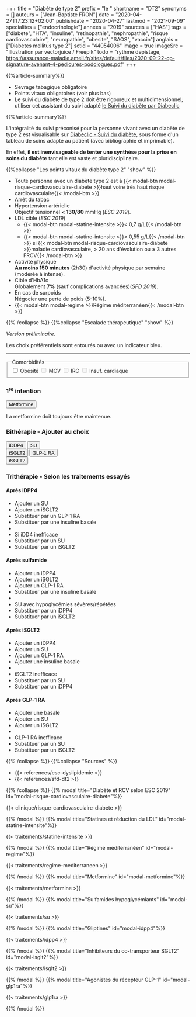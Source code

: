 +++
title = "Diabète de type 2"
prefix = "le "
shortname = "DT2"
synonyms = []
auteurs = ["Jean-Baptiste FRON"]
date = "2020-04-27T17:23:12+02:00"
publishdate = "2020-04-27"
lastmod = "2021-09-09"
specialites = ["endocrinologie"]
annees = "2019"
sources = ["HAS"]
tags = ["diabete", "HTA", "insuline", "retinopathie", "nephropathie",  "risque cardiovasculaire", "neuropathie", "obesite", "SAOS", "vaccin"]
anglais = ["Diabetes mellitus type 2"]
sctid = "44054006"
image = true
imageSrc = "Illustration par vectorjuice / Freepik"
todo = "rythme depistage, https://assurance-maladie.ameli.fr/sites/default/files/2020-09-22-cp-signature-avenant-4-pedicures-podologues.pdf"
+++

{{%article-summary%}}

- Sevrage tabagique obligatoire
- Points vitaux obligatoires (voir plus bas)
- Le suivi du diabète de type 2 doit être rigoureux et multidimensionnel, utiliser cet assistant du suivi adapté [le Suivi du diabète par Diabeclic](https://www.diabeclic.com/suivi-du-diabete)

{{%/article-summary%}}

L'intégralité du suivi préconisé pour la personne vivant avec un diabète de type 2 est visualisable sur [Diabeclic - Suivi du diabète](https://www.diabeclic.com/suivi-du-diabete), sous forme d'un tableau de soins adapté au patient (avec bibliographie et imprimable).

En effet, **il est inenvisageable de tenter une synthèse pour la prise en soins du diabète** tant elle est vaste et pluridisciplinaire.

{{%collapse "Les points vitaux du diabète type 2" "show" %}}

- Toute personne avec un diabète type 2 est à {{< modal-btn modal-risque-cardiovasculaire-diabete >}}haut voire très haut risque cardiovasculaire{{< /modal-btn >}}
- Arrêt du tabac
- Hypertension artérielle  
Objectif tensionnel **< 130/80** mmHg (*ESC 2019*).
- LDL cible (*ESC 2019*)  
  - {{< modal-btn modal-statine-intensite >}}&lt; 0,7 g/L{{< /modal-btn >}}
  - {{< modal-btn modal-statine-intensite >}}&lt; 0,55 g/L{{< /modal-btn >}} si {{< modal-btn modal-risque-cardiovasculaire-diabete >}}maladie cardiovasculaire, > 20 ans d'évolution ou ≥ 3 autres FRCV{{< /modal-btn >}}
- Activité physique  
**Au moins 150 minutes** (2h30) d'activité physique par semaine (modérée à intense).
- Cible d'HbA1c  
Globalement **7%** (sauf complications avancées)(*SFD 2019*).
- En cas de surpoids  
Négocier une perte de poids (5-10%).
- {{< modal-btn modal-regime >}}Régime méditerranéen{{< /modal-btn >}}

{{% /collapse %}}
{{%collapse "Escalade thérapeutique" "show" %}}

*Version préliminaire.*

Les choix préférentiels sont entourés ou avec un indicateur bleu.

---

<form class="border p-4 mb-4">
<fieldset class="m-0">
<legend>Comorbidités</legend>
  <input type="checkbox" id="obese" class="d-none">
  <label for="obese" class="chip chip-action chip-filter">Obésité</label>
  <input type="checkbox" id="mcv" class="d-none" disabled>
  <label for="mcv" class="chip chip-action chip-filter" data-toggle="tooltip" title="Maladie cardiovasculaire">MCV</label>
  <input type="checkbox" id="irc" class="d-none" disabled>
  <label for="irc" class="chip chip-action chip-filter" data-toggle="tooltip" title="Insuffisance rénale chronique">IRC</label>
  <input type="checkbox" id="ic" class="d-none" disabled>
  <label for="ic" class="chip chip-action chip-filter" data-toggle="tooltip" title="Insuffisance cardiaque">Insuf. cardiaque</label>
</fieldset>
</form>
<h3 class="typography-overline">1<sup>re</sup> intention</h3>
<button class="chip chip-action mb-2" type="button" data-toggle="modal" data-target="#modal-metformine">Metformine</button>
<p class="text-warning my-2">La metformine doit toujours être maintenue.</p>
<!-- 2e intention -->
<h3 class="typography-overline mt-3">Bithérapie - Ajouter au choix</h3>
<div class="mb-2 choix-standard">
  <button class="chip chip-action flex-grow-1 border border-primary" type="button" data-toggle="modal" data-target="#modal-idpp4">iDDP4</button>
  <button class="chip chip-action flex-grow-1" type="button" data-toggle="modal" data-target="#modal-su">SU</button>
</div>
<div class="mb-2 choix-obese">
  <button class="chip chip-action flex-grow-1 border border-primary" type="button">iSGLT2</button>
  <button class="chip chip-action flex-grow-1" type="button">GLP-1 RA</button>
</div>
<div class="mb-2 choix-ic">
  <button class="chip chip-action" type="button">iSGLT2</button>
</div>
<!-- 3e intention -->
<h3 class="typography-overline mt-3">Trithérapie - Selon les traitements essayés</h3>
<div class="mb-2 choix-standard">
  <div class="accordion mb-5" id="accordionExample">
  <div class="card">
    <div class="card-header" id="headingOne" data-toggle="collapse" data-target="#collapseOne" aria-expanded="false" aria-controls="collapseOne" role="button">
      <h4 class="card-title">Après iDPP4</h4>
    </div>
    <div id="collapseOne" class="collapse" aria-labelledby="headingOne" data-parent="#accordionExample">
      <div>
        <ul class="list-group list-group-flush">
          <li class="list-group-item list-group-item-action lgi-choice" data-toggle="modal" data-target="#modal-su">Ajouter un SU</li>
          <li class="list-group-item list-group-item-action lgi-choice" data-toggle="modal" data-target="#modal-isglt2">Ajouter un iSGLT2</li>
          <li class="list-group-item list-group-item-action lgi-choice" data-toggle="modal" data-target="#modal-glp1ra">Substituer par un GLP-1 RA</li>
          <li class="list-group-item list-group-item-action">Substituer par une insuline basale</li>
           <li class="list-group-divider" role="separator"></li>
          <li class="list-group-item font-weight-bold">Si iDD4 inefficace</li>
          <li class="list-group-item list-group-item-action" data-toggle="modal" data-target="#modal-su">Substituer par un SU</li>
          <li class="list-group-item list-group-item-action" data-toggle="modal" data-target="#modal-isglt2">Substituer par un iSGLT2</li>
        </ul>
      </div>
    </div>
  </div>
  <div class="card">
    <div class="card-header" id="headingTwo" data-toggle="collapse" data-target="#collapseTwo" aria-expanded="false" aria-controls="collapseTwo" role="button">
      <h4 class="card-title">Après sulfamide</h4>
    </div>
    <div id="collapseTwo" class="collapse" aria-labelledby="headingTwo" data-parent="#accordionExample">
      <div>
         <ul class="list-group list-group-flush">
          <li class="list-group-item list-group-item-action lgi-choice" data-toggle="modal" data-target="#modal-idpp4">Ajouter un iDPP4</li>
          <li class="list-group-item list-group-item-action lgi-choice" data-toggle="modal" data-target="#modal-isglt2">Ajouter un iSGLT2</li>
          <li class="list-group-item list-group-item-action lgi-choice" data-toggle="modal" data-target="#modal-glp1ra">Ajouter un GLP-1 RA</li>
          <li class="list-group-item list-group-item-action">Substituer par une insuline basale</li>
           <li class="list-group-divider" role="separator"></li>
          <li class="list-group-item font-weight-bold">SU avec hypoglycémies sévères/répétées</li>
          <li class="list-group-item list-group-item-action" data-toggle="modal" data-target="#modal-idpp4">Substituer par un iDPP4</li>
          <li class="list-group-item list-group-item-action" data-toggle="modal" data-target="#modal-isglt2">Substituer par un iSGLT2</li>
        </ul>
      </div>
    </div>
  </div>
  <div class="card">
    <div class="card-header" id="headingThree" data-toggle="collapse" data-target="#collapseThree" aria-expanded="false" aria-controls="collapseThree" role="button">
      <h4 class="card-title">Après iSGLT2</h4>
    </div>
    <div id="collapseThree" class="collapse" aria-labelledby="headingThree" data-parent="#accordionExample">
      <div>
        <ul class="list-group list-group-flush">
          <li class="list-group-item list-group-item-action lgi-choice" data-toggle="modal" data-target="#modal-idpp4">Ajouter un iDPP4</li>
          <li class="list-group-item list-group-item-action lgi-choice" data-toggle="modal" data-target="#modal-su">Ajouter un SU</li>
          <li class="list-group-item list-group-item-action lgi-choice" data-toggle="modal" data-target="#modal-glp1ra">Ajouter un GLP-1 RA</li>
          <li class="list-group-item list-group-item-action">Ajouter une insuline basale</li>
           <li class="list-group-divider" role="separator"></li>
          <li class="list-group-item font-weight-bold">iSGLT2 inefficace</li>
          <li class="list-group-item list-group-item-action" data-toggle="modal" data-target="#modal-su">Substituer par un SU</li>
          <li class="list-group-item list-group-item-action" data-toggle="modal" data-target="#modal-iddp4">Substituer par un iDPP4</li>
        </ul>
      </div>
    </div>
  </div>
  <div class="card">
    <div class="card-header" id="headingFour" data-toggle="collapse" data-target="#collapseFour" aria-expanded="false" aria-controls="collapseFour" role="button">
      <h4 class="card-title">Après GLP-1 RA</h4>
    </div>
    <div id="collapseFour" class="collapse" aria-labelledby="headingFour" data-parent="#accordionExample">
      <div>
        <ul class="list-group list-group-flush">
          <li class="list-group-item list-group-item-action lgi-choice">Ajouter une basale</li>
          <li class="list-group-item list-group-item-action lgi-choice" data-toggle="modal" data-target="#modal-su">Ajouter un SU</li>
          <li class="list-group-item list-group-item-action lgi-choice" data-toggle="modal" data-target="#modal-isglt2">Ajouter un iSGLT2</li>
           <li class="list-group-divider" role="separator"></li>
          <li class="list-group-item font-weight-bold">GLP-1 RA inefficace</li>
          <li class="list-group-item list-group-item-action" data-toggle="modal" data-target="#modal-su">Substituer par un SU</li>
          <li class="list-group-item list-group-item-action" data-toggle="modal" data-target="#modal-isglt2">Substituer par un iSGLT2</li>
        </ul>
      </div>
    </div>
  </div>
</div>
</div>
<script>
window.onload = () => {
  $(function () {
    const allElems = $('[class*="choix-"]')
    $('[class*="choix-"]:not(.choix-standard)').addClass('d-none')
    $(':checkbox').on('change', function() {
      if ( $(':checkbox:checked').length === 0 ){
        allElems.addClass('d-none')
        $(`.choix-standard`).removeClass('d-none')
      }
      else if ($(this).is(':checked')){
        allElems.addClass('d-none')
        $(`.choix-${this.id}`).removeClass('d-none')
      }
    });
  });
}
</script>

{{% /collapse %}}
{{%collapse "Sources" %}}

- {{< references/esc-dyslipidemie >}}
- {{< references/sfd-dt2 >}}

{{% /collapse %}}
{{% modal title="Diabète et RCV selon ESC 2019" id="modal-risque-cardiovasculaire-diabete"%}}

{{< clinique/risque-cardiovasculaire-diabete >}}

{{% /modal %}}
{{% modal title="Statines et réduction du LDL" id="modal-statine-intensite"%}}

{{< traitements/statine-intensite >}}

{{% /modal %}}
{{% modal title="Régime méditerranéen" id="modal-regime"%}}

{{< traitements/regime-mediterraneen >}}

{{% /modal %}}
{{% modal title="Metformine" id="modal-metformine"%}}

{{< traitements/metformine >}}

{{% /modal %}}
{{% modal title="Sulfamides hypoglycémiants" id="modal-su"%}}

{{< traitements/su >}}

{{% /modal %}}
{{% modal title="Gliptines" id="modal-idpp4"%}}

{{< traitements/idpp4 >}}

{{% /modal %}}
{{% modal title="Inhibiteurs du co-transporteur SGLT2" id="modal-isglt2"%}}

{{< traitements/isglt2 >}}

{{% /modal %}}
{{% modal title="Agonistes du récepteur GLP-1" id="modal-glp1ra"%}}

{{< traitements/glp1ra >}}

{{% /modal %}}

